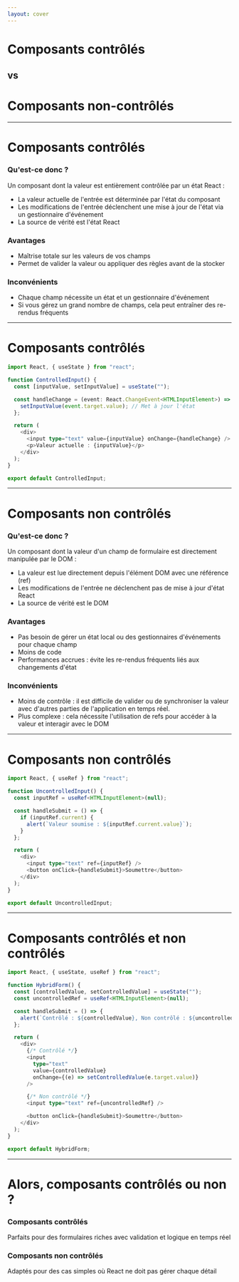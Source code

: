 ```yaml
---
layout: cover
---
```


# Composants contrôlés

## vs

# Composants non-contrôlés

---

# Composants contrôlés

### Qu'est-ce donc ?

Un composant dont la valeur est entièrement contrôlée par un état React :

- La valeur actuelle de l'entrée est déterminée par l'état du composant
- Les modifications de l'entrée déclenchent une mise à jour de l'état via un gestionnaire d'événement
- La source de vérité est l'état React

### Avantages

- Maîtrise totale sur les valeurs de vos champs
- Permet de valider la valeur ou appliquer des règles avant de la stocker

### Inconvénients

- Chaque champ nécessite un état et un gestionnaire d'événement
- Si vous gérez un grand nombre de champs, cela peut entraîner des re-rendus fréquents

---

# Composants contrôlés

```typescript
import React, { useState } from "react";

function ControlledInput() {
  const [inputValue, setInputValue] = useState("");

  const handleChange = (event: React.ChangeEvent<HTMLInputElement>) => {
    setInputValue(event.target.value); // Met à jour l'état
  };

  return (
    <div>
      <input type="text" value={inputValue} onChange={handleChange} />
      <p>Valeur actuelle : {inputValue}</p>
    </div>
  );
}

export default ControlledInput;
```

---

# Composants non contrôlés

### Qu'est-ce donc ?

Un composant dont la valeur d'un champ de formulaire est directement manipulée par le DOM :

- La valeur est lue directement depuis l'élément DOM avec une référence (ref)
- Les modifications de l'entrée ne déclenchent pas de mise à jour d'état React
- La source de vérité est le DOM

### Avantages

- Pas besoin de gérer un état local ou des gestionnaires d'événements pour chaque champ
- Moins de code
- Performances accrues : évite les re-rendus fréquents liés aux changements d'état

### Inconvénients

- Moins de contrôle : il est difficile de valider ou de synchroniser la valeur avec d'autres parties de l'application en temps réel.
- Plus complexe : cela nécessite l'utilisation de refs pour accéder à la valeur et interagir avec le DOM

---

# Composants non contrôlés

```typescript
import React, { useRef } from "react";

function UncontrolledInput() {
  const inputRef = useRef<HTMLInputElement>(null);

  const handleSubmit = () => {
    if (inputRef.current) {
      alert(`Valeur soumise : ${inputRef.current.value}`);
    }
  };

  return (
    <div>
      <input type="text" ref={inputRef} />
      <button onClick={handleSubmit}>Soumettre</button>
    </div>
  );
}

export default UncontrolledInput;
```

---

# Composants contrôlés et non contrôlés

```typescript {*}{maxHeight:'400px'}
import React, { useState, useRef } from "react";

function HybridForm() {
  const [controlledValue, setControlledValue] = useState("");
  const uncontrolledRef = useRef<HTMLInputElement>(null);

  const handleSubmit = () => {
    alert(`Contrôlé : ${controlledValue}, Non contrôlé : ${uncontrolledRef.current?.value}`);
  };

  return (
    <div>
      {/* Contrôlé */}
      <input
        type="text"
        value={controlledValue}
        onChange={(e) => setControlledValue(e.target.value)}
      />

      {/* Non contrôlé */}
      <input type="text" ref={uncontrolledRef} />

      <button onClick={handleSubmit}>Soumettre</button>
    </div>
  );
}

export default HybridForm;
```

---

# Alors, composants contrôlés ou non ?

### Composants contrôlés

Parfaits pour des formulaires riches avec validation et logique en temps réel

### Composants non contrôlés

Adaptés pour des cas simples où React ne doit pas gérer chaque détail